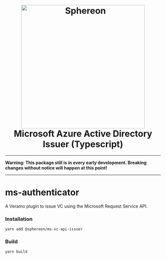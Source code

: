 <!--suppress HtmlDeprecatedAttribute -->
<h1 align="center">
  <br>
  <a href="https://www.sphereon.com"><img src="https://sphereon.com/content/themes/sphereon/assets/img/logo.svg" alt="Sphereon" width="400"></a>
  <br>Microsoft Azure Active Directory Issuer (Typescript) 
  <br>
</h1>

---

**Warning: This package still is in every early development. Breaking changes without notice will happen at this point!**

---

# ms-authenticator

A Veramo plugin to issue VC using the Microsoft Request Service API. 

### Installation

```shell
yarn add @sphereon/ms-vc-api-issuer
```

### Build

```shell
yarn build
```
